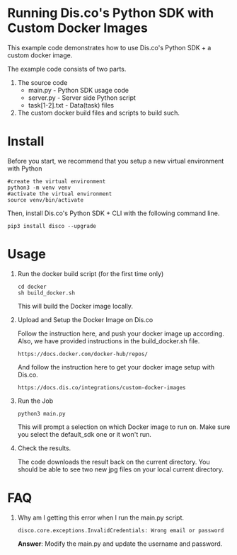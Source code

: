 # Running Dis.co's Python SDK with Custom Docker Images

This example code demonstrates how to use Dis.co's Python SDK + a custom docker image.

The example code consists of two parts.

1. The source code 
	- main.py - Python SDK usage code
	- server.py - Server side Python script 
	- task[1-2].txt - Data(task) files
2. The custom docker build files and scripts to build such. 

# Install

Before you start, we recommend that you setup a new virtual environment with Python

```
#create the virtual environment
python3 -m venv venv 
#activate the virtual environment
source venv/bin/activate
``` 

Then, install Dis.co's Python SDK + CLI with the following command line.

```
pip3 install disco --upgrade
```

# Usage

1. Run the docker build script (for the first time only)

	```
	cd docker
	sh build_docker.sh
	```
	This will build the Docker image locally. 

2. Upload and Setup the Docker Image on Dis.co 

	Follow the instruction here, and push your docker image up according. Also, we have provided instructions in the build_docker.sh file. 
	```
	https://docs.docker.com/docker-hub/repos/
	```

	And follow the instruction here to get your docker image setup with Dis.co. 

	```
	https://docs.dis.co/integrations/custom-docker-images
	```

3. Run the Job

	```
	python3 main.py
	```

	This will prompt a selection on which Docker image to run on. Make sure you select the default_sdk one or it won't run.

4. Check the results.

	The code downloads the result back on the current directory. You should be able to see two new jpg files on your local current directory. 


# FAQ

1. Why am I getting this error when I run the main.py script.

	```
	disco.core.exceptions.InvalidCredentials: Wrong email or password
	```

	**Answer**: Modify the main.py and update the username and password. 
